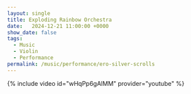 ```yaml
---
layout: single
title: Exploding Rainbow Orchestra
date:   2024-12-21 11:00:00 +0000
show_date: false
tags: 
  - Music
  - Violin
  - Performance
permalink: /music/performance/ero-silver-scrolls
---
```


{% include video id="wHqPp6gAlMM" provider="youtube" %}
